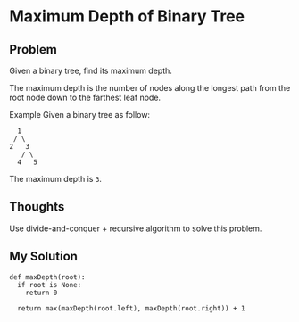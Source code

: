 # Maximum Depth of Binary Tree

## Problem

Given a binary tree, find its maximum depth.

The maximum depth is the number of nodes along the longest path from the root node down to the farthest leaf node.

Example
Given a binary tree as follow:

```
  1
 / \
2   3
   / \
  4   5
```

The maximum depth is ```3```.

## Thoughts

Use divide-and-conquer + recursive algorithm to solve this problem.

## My Solution

```
def maxDepth(root):
  if root is None:
    return 0
  
  return max(maxDepth(root.left), maxDepth(root.right)) + 1
```
